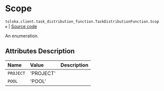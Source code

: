 # Scope
`toloka.client.task_distribution_function.TaskDistributionFunction.Scope` | [Source code](https://github.com/Toloka/toloka-kit/blob/v1.2.0/src/client/task_distribution_function.py#L27)

An enumeration.

## Attributes Description

| Name | Value | Description |
| :------| :-----------| :----------| 
`PROJECT`|'PROJECT'|
`POOL`|'POOL'|
